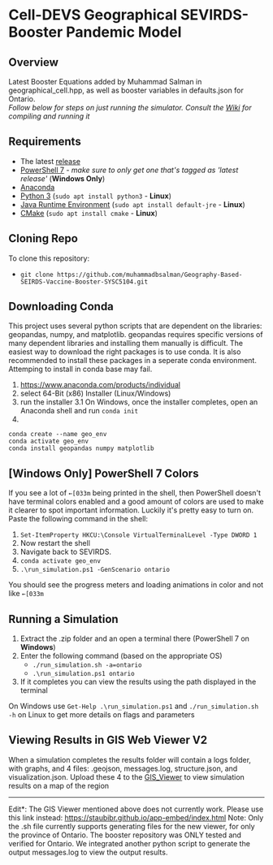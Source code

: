 Cell-DEVS Geographical SEVIRDS-Booster Pandemic Model
===
Overview
----
Latest Booster Equations added by Muhammad Salman in geographical_cell.hpp, as well as booster variables in defaults.json for Ontario.
<br>_Follow below for steps on just running the simulator. Consult the [Wiki](https://github.com/SimulationEverywhere-Models/Geography-Based-SEIRDS-Vaccinated/wiki) for compiling and running it_

Requirements
---
* The latest [release](https://github.com/muhammadbsalman/Geography-Based-SEIRDS-Vaccine-Booster-SYSC5104)
* [PowerShell 7](https://github.com/PowerShell/PowerShell/releases) - _make sure to only get one that's tagged as 'latest release'_ (**Windows Only**)  
* [Anaconda](#downloading-conda)
* [Python 3](https://www.python.org/downloads/) (`sudo apt install python3` - **Linux**)
* [Java Runtime Environment](https://www.oracle.com/java/technologies/javase-downloads.html) (`sudo apt install default-jre` - **Linux**)
* [CMake](https://cmake.org/download/) (`sudo apt install cmake` - **Linux**)

Cloning Repo
---
To clone this repository:
* `git clone https://github.com/muhammadbsalman/Geography-Based-SEIRDS-Vaccine-Booster-SYSC5104.git`

Downloading Conda
---
This project uses several python scripts that are dependent on the libraries: geopandas, numpy, and matplotlib. geopandas requires specific versions of many dependent libraries and installing them manually is difficult. The easiest way to download the right packages is to use conda. It is also recommended to install these packages in a seperate conda environment. Attemping to install in conda base may fail.
1. https://www.anaconda.com/products/individual
2. select 64-Bit (x86) Installer (Linux/Windows)
3. run the installer
   3.1 On Windows, once the installer completes, open an Anaconda shell and run `conda init`
4.
~~~ 
conda create --name geo_env
conda activate geo_env
conda install geopandas numpy matplotlib
~~~

[Windows Only] PowerShell 7 Colors
---
If you see a lot of `←[033m` being printed in the shell, then PowerShell doesn't have terminal colors enabled and a good amount of colors are used to make it clearer to spot important information. Luckily it's pretty easy to turn on. Paste the following command in the shell:
1. ```Set-ItemProperty HKCU:\Console VirtualTerminalLevel -Type DWORD 1```
2. Now restart the shell
3. Navigate back to SEVIRDS.
4. `conda activate geo_env`
5. `.\run_simulation.ps1 -GenScenario ontario`

You should see the progress meters and loading animations in color and not like `←[033m`

Running a Simulation
----
1. Extract the .zip folder and an open a terminal there (PowerShell 7 on **Windows**)
3. Enter the following command (based on the appropriate OS)
   * `./run_simulation.sh -a=ontario`
   * `.\run_simulation.ps1 ontario`
4. If it completes you can view the results using the path displayed in the terminal
  
On Windows use `Get-Help .\run_simulation.ps1` and `./run_simulation.sh -h` on Linux to get more details on flags and parameters

Viewing Results in GIS Web Viewer V2
---
When a simulation completes the results folder will contain a logs folder, with graphs, and 4 files: .geojson, messages.log, structure.json, and visualization.json. Upload these 4 to the  [GIS_Viewer](http://206.12.94.204:8080/arslab-web/1.3/app-gis-v2/index.html) to view simulation results on a map of the region

---
Edit*: The GIS Viewer mentioned above does not currently work. Please use this link instead: https://staubibr.github.io/app-embed/index.html
Note: Only the .sh file currently supports generating files for the new viewer, for only the province of Ontario.
The booster repository was ONLY tested and verified for Ontario.
We integrated another python script to generate the output messages.log to view the output results.
